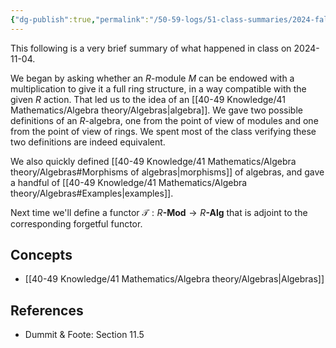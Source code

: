 ```yaml
---
{"dg-publish":true,"permalink":"/50-59-logs/51-class-summaries/2024-fall/math-561/2024-11/2024-11-04/","updated":"2024-11-04T11:43:28-08:00"}
---
```


This following is a very brief summary of what happened in class on 2024-11-04.

We began by asking whether an $R$-module $M$ can be endowed with a multiplication to give it a full ring structure, in a way compatible with the given $R$ action. That led us to the idea of an [[40-49 Knowledge/41 Mathematics/Algebra theory/Algebras\|algebra]]. We gave two possible definitions of an $R$-algebra, one from the point of view of modules and one from the point of view of rings. We spent most of the class verifying these two definitions are indeed equivalent.

We also quickly defined [[40-49 Knowledge/41 Mathematics/Algebra theory/Algebras#Morphisms of algebras\|morphisms]] of algebras, and gave a handful of [[40-49 Knowledge/41 Mathematics/Algebra theory/Algebras#Examples\|examples]].

Next time we'll define a functor $\mathcal{T}:R\textbf{-Mod}\to R\textbf{-Alg}$ that is adjoint to the corresponding forgetful functor.
## Concepts

- [[40-49 Knowledge/41 Mathematics/Algebra theory/Algebras\|Algebras]]

## References

- Dummit & Foote: Section 11.5